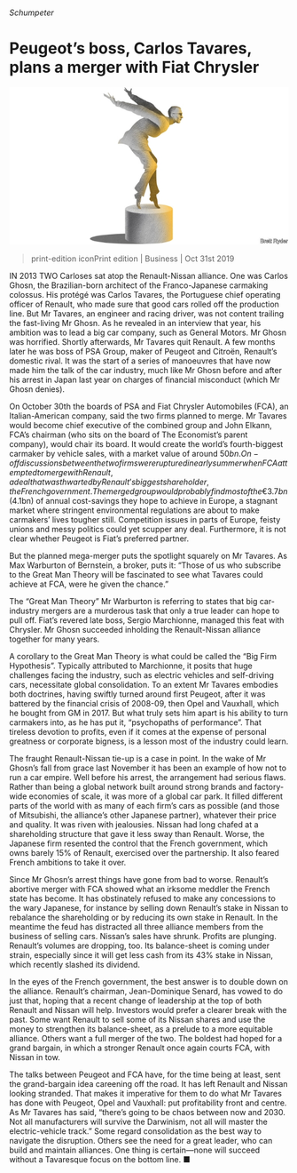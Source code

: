 ###### Schumpeter

# Peugeot’s boss, Carlos Tavares, plans a merger with Fiat Chrysler 

![image](images/20191102_wbd000.jpg) 

> print-edition iconPrint edition | Business | Oct 31st 2019 

IN 2013 TWO Carloses sat atop the Renault-Nissan alliance. One was Carlos Ghosn, the Brazilian-born architect of the Franco-Japanese carmaking colossus. His protégé was Carlos Tavares, the Portuguese chief operating officer of Renault, who made sure that good cars rolled off the production line. But Mr Tavares, an engineer and racing driver, was not content trailing the fast-living Mr Ghosn. As he revealed in an interview that year, his ambition was to lead a big car company, such as General Motors. Mr Ghosn was horrified. Shortly afterwards, Mr Tavares quit Renault. A few months later he was boss of PSA Group, maker of Peugeot and Citroën, Renault’s domestic rival. It was the start of a series of manoeuvres that have now made him the talk of the car industry, much like Mr Ghosn before and after his arrest in Japan last year on charges of financial misconduct (which Mr Ghosn denies). 

On October 30th the boards of PSA and Fiat Chrysler Automobiles (FCA), an Italian-American company, said the two firms planned to merge. Mr Tavares would become chief executive of the combined group and John Elkann, FCA’s chairman (who sits on the board of The Economist’s parent company), would chair its board. It would create the world’s fourth-biggest carmaker by vehicle sales, with a market value of around $50bn. On-off discussions between the two firms were ruptured in early summer when FCA attempted to merge with Renault, a deal that was thwarted by Renault’s biggest shareholder, the French government. The merged group would probably find most of the €3.7bn ($4.1bn) of annual cost-savings they hope to achieve in Europe, a stagnant market where stringent environmental regulations are about to make carmakers’ lives tougher still. Competition issues in parts of Europe, feisty unions and messy politics could yet scupper any deal. Furthermore, it is not clear whether Peugeot is Fiat’s preferred partner. 

But the planned mega-merger puts the spotlight squarely on Mr Tavares. As Max Warburton of Bernstein, a broker, puts it: “Those of us who subscribe to the Great Man Theory will be fascinated to see what Tavares could achieve at FCA, were he given the chance.” 

The “Great Man Theory” Mr Warburton is referring to states that big car-industry mergers are a murderous task that only a true leader can hope to pull off. Fiat’s revered late boss, Sergio Marchionne, managed this feat with Chrysler. Mr Ghosn succeeded inholding the Renault-Nissan alliance together for many years. 

A corollary to the Great Man Theory is what could be called the “Big Firm Hypothesis”. Typically attributed to Marchionne, it posits that huge challenges facing the industry, such as electric vehicles and self-driving cars, necessitate global consolidation. To an extent Mr Tavares embodies both doctrines, having swiftly turned around first Peugeot, after it was battered by the financial crisis of 2008-09, then Opel and Vauxhall, which he bought from GM in 2017. But what truly sets him apart is his ability to turn carmakers into, as he has put it, “psychopaths of performance”. That tireless devotion to profits, even if it comes at the expense of personal greatness or corporate bigness, is a lesson most of the industry could learn. 

The fraught Renault-Nissan tie-up is a case in point. In the wake of Mr Ghosn’s fall from grace last November it has been an example of how not to run a car empire. Well before his arrest, the arrangement had serious flaws. Rather than being a global network built around strong brands and factory-wide economies of scale, it was more of a global car park. It filled different parts of the world with as many of each firm’s cars as possible (and those of Mitsubishi, the alliance’s other Japanese partner), whatever their price and quality. It was riven with jealousies. Nissan had long chafed at a shareholding structure that gave it less sway than Renault. Worse, the Japanese firm resented the control that the French government, which owns barely 15% of Renault, exercised over the partnership. It also feared French ambitions to take it over. 

Since Mr Ghosn’s arrest things have gone from bad to worse. Renault’s abortive merger with FCA showed what an irksome meddler the French state has become. It has obstinately refused to make any concessions to the wary Japanese, for instance by selling down Renault’s stake in Nissan to rebalance the shareholding or by reducing its own stake in Renault. In the meantime the feud has distracted all three alliance members from the business of selling cars. Nissan’s sales have shrunk. Profits are plunging. Renault’s volumes are dropping, too. Its balance-sheet is coming under strain, especially since it will get less cash from its 43% stake in Nissan, which recently slashed its dividend. 

In the eyes of the French government, the best answer is to double down on the alliance. Renault’s chairman, Jean-Dominique Senard, has vowed to do just that, hoping that a recent change of leadership at the top of both Renault and Nissan will help. Investors would prefer a clearer break with the past. Some want Renault to sell some of its Nissan shares and use the money to strengthen its balance-sheet, as a prelude to a more equitable alliance. Others want a full merger of the two. The boldest had hoped for a grand bargain, in which a stronger Renault once again courts FCA, with Nissan in tow. 

The talks between Peugeot and FCA have, for the time being at least, sent the grand-bargain idea careening off the road. It has left Renault and Nissan looking stranded. That makes it imperative for them to do what Mr Tavares has done with Peugeot, Opel and Vauxhall: put profitability front and centre. As Mr Tavares has said, “there’s going to be chaos between now and 2030. Not all manufacturers will survive the Darwinism, not all will master the electric-vehicle track.” Some regard consolidation as the best way to navigate the disruption. Others see the need for a great leader, who can build and maintain alliances. One thing is certain—none will succeed without a Tavaresque focus on the bottom line. ■ 

